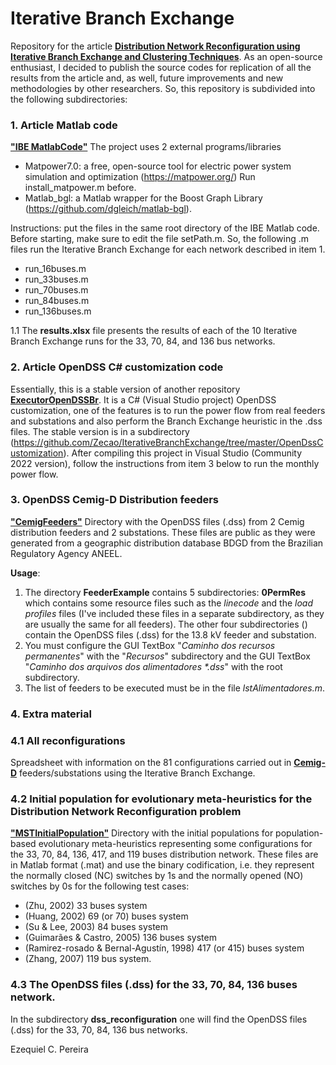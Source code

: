 # Iterative Branch Exchange
Repository for the article [**Distribution Network Reconfiguration using Iterative Branch Exchange and Clustering Techniques**](https://www.mdpi.com/1996-1073/16/5/2395).
As an open-source enthusiast, I decided to publish the source codes for replication of all the results from the article and, as well, future improvements and new methodologies by other researchers. So, this repository is subdivided into the following subdirectories: 

### 1. Article Matlab code
[**"IBE MatlabCode"**](https://github.com/Zecao/IterativeBranchExchange/tree/master/IBE_MatlabCode)
The project uses 2 external programs/libraries 
- Matpower7.0: a free, open-source tool for electric power system simulation and optimization (https://matpower.org/) Run install_matpower.m before.
- Matlab_bgl: a Matlab wrapper for the Boost Graph Library (https://github.com/dgleich/matlab-bgl).

Instructions: put the files in the same root directory of the IBE Matlab code. Before starting, make sure to edit the file setPath.m. So, the following .m files run the Iterative Branch Exchange for each network described in item 1.
- run_16buses.m
- run_33buses.m
- run_70buses.m
- run_84buses.m
- run_136buses.m

1.1 The **results.xlsx** file presents the results of each of the 10 Iterative Branch Exchange runs for the 33, 70, 84, and 136 bus networks.

### 2. Article OpenDSS C# customization code
Essentially, this is a stable version of another repository [**ExecutorOpenDSSBr**](https://github.com/Zecao/ExecutorOpenDssBr). It is a C# (Visual Studio project) OpenDSS customization, one of the features is to run the power flow from real feeders and substations and also perform the Branch Exchange heuristic in the .dss files. The stable version is in a subdirectory (https://github.com/Zecao/IterativeBranchExchange/tree/master/OpenDssCustomization).
After compiling this project in Visual Studio (Community 2022 version), follow the instructions from item 3 below to run the monthly power flow.

### 3. OpenDSS Cemig-D Distribution feeders
[**"CemigFeeders"**](https://github.com/Zecao/IterativeBranchExchange/tree/master/CemigDFeeders)
Directory with the OpenDSS files (.dss) from 2 Cemig distribution feeders and 2 substations. These files are public as they were generated from a geographic distribution database BDGD from the Brazilian Regulatory Agency ANEEL.

**Usage**: 
1. The directory **FeederExample** contains 5 subdirectories: **0PermRes** which contains some resource files such as the *linecode* and the *load profiles* files (I've included these files in a separate subdirectory, as they are usually the same for all feeders). The other four subdirectories () contain the OpenDSS files (.dss) for the 13.8 kV feeder and substation.  
2. You must configure the GUI TextBox "*Caminho dos recursos permanentes*" with the "*Recursos*" subdirectory and the GUI TextBox "*Caminho dos arquivos dos alimentadores \*.dss*" with the root subdirectory.
3. The list of feeders to be executed must be in the file *lstAlimentadores.m*.

### 4. Extra material
### 4.1 All reconfigurations  
Spreadsheet with information on the 81 configurations carried out in [**Cemig-D**](https://www.cemig.com.br/en/) feeders/substations using the Iterative Branch Exchange.

### 4.2 Initial population for evolutionary meta-heuristics for the Distribution Network Reconfiguration problem
[**"MSTInitialPopulation"**](https://github.com/Zecao/2020Dijkstra/tree/master/MSTInitialPopulation)
Directory with the initial populations for population-based evolutionary meta-heuristics representing some configurations for the 33, 70, 84, 136, 417, and 119 buses distribution network. These files are in Matlab format (.mat) and use the binary codification, i.e. they represent the normally closed (NC) switches by 1s and the normally opened (NO) switches by 0s for the following test cases:  
* (Zhu, 2002) 33 buses system
* (Huang, 2002) 69 (or 70) buses system
* (Su & Lee, 2003) 84 buses system
* (Guimarães & Castro, 2005) 136 buses system
* (Ramirez-rosado & Bernal-Agustín, 1998) 417 (or 415) buses system
* (Zhang, 2007) 119 bus system.

### 4.3 The OpenDSS files (.dss) for the 33, 70, 84, 136 buses network.
In the subdirectory **dss_reconfiguration** one will find the OpenDSS files (.dss) for the 33, 70, 84, 136 bus networks.

Ezequiel C. Pereira
